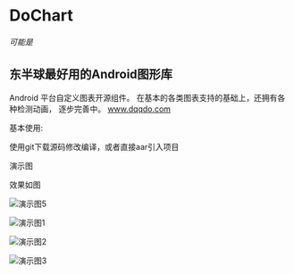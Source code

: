 # DoChart

###### 可能是
## 东半球最好用的Android图形库


Android 平台自定义图表开源组件。  在基本的各类图表支持的基础上，还拥有各种检测动画，  逐步完善中。
www.dqqdo.com

基本使用:

使用git下载源码修改编译，或者直接aar引入项目


演示图

效果如图

![演示图5](https://github.com/zmobs/DoChart/blob/master/image/5.gif)

![演示图1](https://github.com/zmobs/DoChart/blob/master/image/scale.gif) 

![演示图2](https://github.com/zmobs/DoChart/blob/master/image/2.gif) 

![演示图3](https://github.com/zmobs/DoChart/blob/master/image/3.png) 


